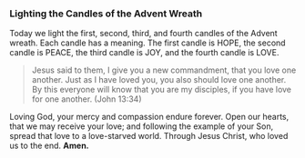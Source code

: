 ### Lighting the Candles of the Advent Wreath

Today we light the first, second, third, and fourth candles of the Advent wreath. Each candle has a meaning. The first candle is HOPE, the second candle is PEACE, the third candle is JOY, and the fourth candle is LOVE.

> Jesus said to them, I give you a new commandment, that you love one another. Just as I have loved you, you also should love one another. By this everyone will know that you are my disciples, if you have love for one another. (John 13:34)

Loving God, your mercy and compassion endure forever. Open our hearts, that we may receive your love; and following the example of your Son, spread that love to a love-starved world. Through Jesus Christ, who loved us to the end. **Amen.**
